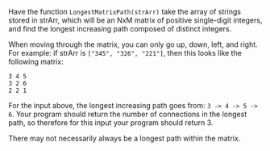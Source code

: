 Have the function `LongestMatrixPath(strArr)` take the array of strings stored in strArr, which will be an NxM matrix of positive single-digit integers, and find the longest increasing path composed of distinct integers.

When moving through the matrix, you can only go up, down, left, and right. For example: if strArr is `["345", "326", "221"]`, then this looks like the following matrix:

```
3 4 5
3 2 6
2 2 1
```

For the input above, the longest increasing path goes from: `3 -> 4 -> 5 -> 6`. Your program should return the number of connections in the longest path, so therefore for this input your program should return 3.

There may not necessarily always be a longest path within the matrix.